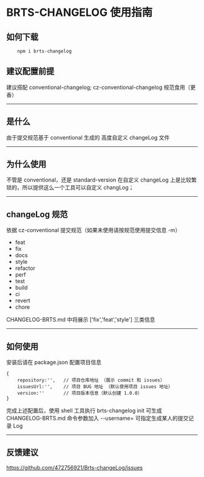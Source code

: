 # BRTS-CHANGELOG 使用指南

## 如何下载

```
    npm i brts-changelog
```

## 建议配置前提

建议搭配 conventional-changelog; cz-conventional-changelog 规范食用（更香）

---

## 是什么

由于提交规范基于 conventional 生成的 高度自定义 changeLog 文件

---

## 为什么使用

不管是 conventional，还是 standard-version 在自定义 changeLog 上是比较繁琐的，所以提供这么一个工具可以自定义 changLog；

---

## changeLog 规范

依据 cz-conventional 提交规范（如果未使用请按规范使用提交信息 -m）

-   feat
-   fix
-   docs
-   style
-   refactor
-   perf
-   test
-   build
-   ci
-   revert
-   chore

CHANGELOG-BRTS.md 中将展示 ['fix','feat','style'] 三类信息

---

## 如何使用

安装后请在 package.json 配置项目信息

```
{
    repository:'',   // 项目仓库地址 （展示 commit 和 issues）
    issuesUrl:'',    // 项目 BUG 地址 （默认使用项目 issues 地址）
    version:''       // 项目版本信息（默认创建 1.0.0）
}
```
完成上述配置后，使用 shell 工具执行 brts-changelog init 可生成 CHANGELOG-BRTS.md
命令参数加入 --username=   可指定生成某人的提交记录 Log

---

## 反馈建议
https://github.com/472756921/Brts-changeLog/issues